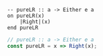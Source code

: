 ```applescript
-- pureLR :: a -> Either e a
on pureLR(x)
    |Right|(x)
end pureLR
```

```js
// pureLR :: a -> Either e a
const pureLR = x => Right(x);
```